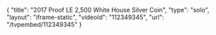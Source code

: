 {
    "title": "2017 Proof LE 2,500 White House Silver Coin",
    "type": "solo",
    "layout": "iframe-static",
    "videoId": "112349345",
    "url": "\/tvpembed\/112349345"
}